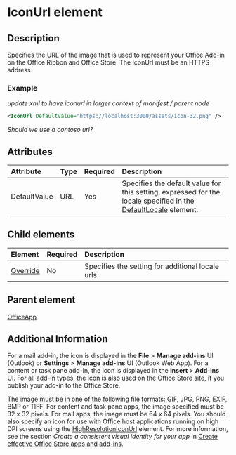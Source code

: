 # IconUrl element

## Description
Specifies the URL of the image that is used to represent your Office Add-in on the Office Ribbon and Office Store. The IconUrl must be an HTTPS address.

### Example
_update xml to have iconurl in larger context of manifest / parent node_

```XML
<IconUrl DefaultValue="https://localhost:3000/assets/icon-32.png" />
```

_Should we use a contoso url?_

## Attributes

|**Attribute**|**Type**|**Required**|**Description**|
|:-----|:-----|:-----|:-----|
|DefaultValue| URL |Yes|Specifies the default value for this setting, expressed for the locale specified in the [DefaultLocale](../../reference/manifest/defaultlocale.md) element. |

## Child elements

|  Element | Required | Description  |
|:-----|:-----|:-----|
|  [Override](../../reference/manifest/override.md)   | No | Specifies the setting for additional locale urls |

## Parent element
[OfficeApp]()

## Additional Information

For a mail add-in, the icon is displayed in the  **File** > **Manage add-ins** UI (Outlook) or **Settings** > **Manage add-ins** UI (Outlook Web App). For a content or task pane add-in, the icon is displayed in the **Insert** > **Add-ins** UI. For all add-in types, the icon is also used on the Office Store site, if you publish your add-in to the Office Store.

The image must be in one of the following file formats: GIF, JPG, PNG, EXIF, BMP or TIFF. For content and task pane apps, the image specified must be 32 x 32 pixels. For mail apps, the image must be 64 x 64 pixels. You should also specify an icon for use with Office host applications running on high DPI screens using the [HighResolutionIconUrl](../../reference/manifest/highresolutioniconurl.md) element. For more information, see the section _Create a consistent visual identity for your app_ in [Create effective Office Store apps and add-ins](http://msdn.microsoft.com/library/c66a6e6b-2e96-458f-8f8c-2a499fe942c9%28Office.15%29.aspx).

